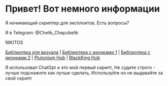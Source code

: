 # Привет! Вот немного информации

Я начинающий скриптер для эксплоитов. Есть вопросы? 

Я в Telegram: @Chelik_Chepubelik

NIKITOS

[Библиотека для визуала](https://github.com/ActualMasterOogway) | [Библиотека с иконками 1](https://lucide.dev/icons/) | [Библиотека с иконками 2](https://phosphoricons.com/) | [Plutonium Hub](https://github.com/PawsThePaw) | [BlackKing Hub](https://github.com/KINGHUB01)

Я использовал ChatGpt и это мой первый скрипт, Не судите строго - лучше подскажите как лучше сделать, Используйте но не выдавайте за свой скрипт
